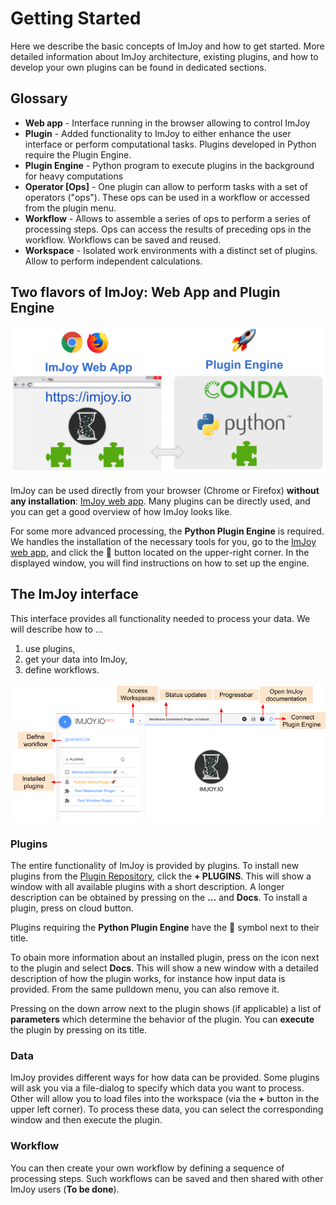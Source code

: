 # Getting Started

Here we describe the basic concepts of ImJoy and how to get started. More detailed
information about ImJoy architecture, existing plugins, and how to develop your own
plugins can be found in dedicated sections.

##  Glossary
* **Web app** - Interface running in the browser allowing to control ImJoy   
* **Plugin** - Added functionality to ImJoy to either enhance the user interface or perform computational tasks. Plugins developed in Python require the Plugin Engine.
* **Plugin Engine** - Python program to execute plugins in the background for heavy computations
* **Operator [Ops]** - One plugin can allow to perform tasks with a set of operators ("ops"). These ops can be used in a workflow or accessed from the plugin menu.
* **Workflow** - Allows to assemble a series of ops to perform a series of processing steps. Ops can access the results of preceding ops in the workflow. Workflows can be saved and reused.
* **Workspace** - Isolated work environments with a distinct set of plugins. Allow to perform independent calculations. 

##  Two flavors of ImJoy: Web App and Plugin Engine

<img src="./assets/imjoy-webapp-engine.png" width="800px"></img>

ImJoy can be used  directly from your browser (Chrome or Firefox) **without any installation**: [ImJoy web app](https://imjoy.io/#/app). Many plugins can be
directly used, and you can get a good overview of how ImJoy looks like.

For some more advanced processing, the **Python Plugin Engine**  is required.
We handles the installation of the necessary tools for you, go to the [ImJoy web app](https://imjoy.io/#/app), and click the 🚀 button located on the upper-right corner.
In the displayed window, you will find instructions on how to set up the engine.

##  The ImJoy interface
This interface provides all functionality needed to process your data. We will
describe how to ...
1. use plugins,
2. get your data into ImJoy,
3. define workflows.

<img src="./assets/imjoy-interface.png" width="800px"></img>

### Plugins
The entire functionality of ImJoy is provided by plugins. To install new plugins from the [Plugin Repository](https://github.com/oeway/ImJoy-Plugins), click the **+ PLUGINS**. This will show a window with all available plugins with a short description. A longer description can be
obtained by pressing on the **...** and **Docs**. To install a plugin, press on cloud button.

Plugins requiring the **Python Plugin Engine** have the 🚀 symbol next to their title.

To obain more information about an installed plugin, press on the icon next to
the plugin and select **Docs**. This will show a new window with a detailed
description of how the plugin works, for instance how input data
is provided. From the same pulldown menu, you can also remove it.

Pressing on the down arrow next to the plugin shows (if applicable) a list of
**parameters** which determine the behavior of the plugin. You can **execute**
the plugin by pressing on its title.

### Data
ImJoy provides different ways for how data can be provided. Some plugins will
ask you via a file-dialog to specify which data you want to process. Other will
allow you to load files into the workspace (via the **+** button in the upper
left corner). To process these data, you can select the corresponding window and
then execute the plugin.

### Workflow
You can then create your own workflow by defining a sequence of processing steps.
Such workflows can be saved and then shared with other ImJoy users (**To be done**).
